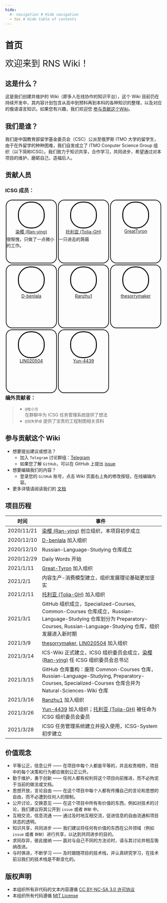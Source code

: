 ```yaml
--- 
hide: 
  #- navigation # Hide navigation 
  - toc # Hide table of contents 
---
```

<style>
    .headpic{
        width: 80px;
        height: 80px;
        background-size: cover;
        border-radius: 40px;
        border: 3px solid black;
        display: inline-block;
        margin: auto;
    }
    .headpicPanel {
        float: left;
        width: 100%;
    }
    @media screen and (min-width: 1000px) {
        .headpicPanel>div {
            width: 700px;
        }
    }
    @media screen and (max-width: 999px) {
        .headpicPanel>div {
            width: 100%;
        }
    }
    .headpicPanel>div>div{
        width: 160px;
        height: 200px;
        float: left;
        word-wrap: break-word;
        word-break: break-all;
        border-radius: 20px;
        border: 2px solid black;
        margin: 2px;
    }
    .headpicPanel>div>div>center{
        margin: 4px;
    }
</style>

# 首页
<span style="font-size:2em;font-style:bold;">欢迎来到 RNS Wiki！</span>

## 这是什么？

这是我们创建并维护的 Wiki（即多人在线协作的知识平台），这个 Wiki 目前仍在持续开发中，其内容计划包含从高中到预科再到本科的各种知识的整理，以及对应的俄语语言知识。如果您有兴趣，我们欢迎您 [参与贡献这个Wiki](#参与贡献这个-wiki)。

## 我们是谁？

我们是中国教育部留学基金委员会（CSC）公派至俄罗斯 ITMO 大学的留学生，由于在外留学的种种困难，我们自发成立了 ITMO Conputer Science Group 组织（以下简称ICSG）。我们致力于知识共享，合作学习，共同进步，希望通过对本项目的维护，磨砺自己，造福后人。

## 贡献人员

### ICSG 成员：

<div class="headpicPanel">
<div>
    <div>
        <center>
            <div class="headpic" style="background-image: url('img/headpic/Ran-ying.jpg');"></div><br />
            <a href="https://github.com/Ran-ying">染樱 (Ran-ying)</a>
        </center>
        <span>很惭愧，只做了一点微小的工作。</span>
    </div>
    <div>
        <center>
            <div class="headpic" style="background-image: url('img/headpic/Tolia-GH.jpg');"></div><br />
            <a href="https://github.com/Tolia-GH">托利亚 (Tolia-GH)</a>
        </center>
        <span>一只进击的蒟蒻 </span> 
    </div>
    <div>
        <center>
            <div class="headpic" style="background-image: url('img/headpic/GreatTyron.jpg');"></div><br />
            <a href="https://github.com/">GreatTyron</a>
        </center>
        <span></span> 
    </div>
    <div>
        <center>
            <div class="headpic" style="background-image: url('img/headpic/D-benlala.png');"></div><br />
            <a href="https://github.com/">D-benlala</a>
        </center>
        <span></span>
    </div>
    <div>
        <center>
            <div class="headpic" style="background-image: url('img/headpic/Ranzhu1.jpg');"></div><br />
            <a href="https://github.com/Ranzhu1">Ranzhu1</a>
        </center>
        <span></span>  
    </div>
    <div>
        <center>
            <div class="headpic" style="background-image: url('img/headpic/thesorrymaker.jpg');"></div><br />
            <a href="https://github.com/thesorrymaker">thesorrymaker</a>
        </center>
        <span></span>  
    </div>
    <div>
        <center>
            <div class="headpic" style="background-image: url('img/headpic/LIN020504.png');"></div><br />
            <a href="https://github.com/LIN020504">LIN020504</a>
        </center>
        <span></span>  
    </div>
    <div>
        <center>
            <div class="headpic" style="background-image: url('img/headpic/Yun-4439.jpg');"></div><br />
            <a href="https://github.com/Yun-4439">Yun-4439</a>
        </center>
        <span></span>  
    </div>
</div>
</div>


### 编外贡献者：
>- `@桂小方`  
>在群聊中为 ICSG 任务管理系统提供了想法
>- `@加失梦咸`
>提供了宝贵的工程制图相关资料

## 参与贡献这个 Wiki

- 想要提出建议或想法？
    - 加入 `Telegram` 讨论群组：[Telegram](https://t.me/ICSG_Official)
    - 如果您了解 `GitHub`，可以在 GitHub 上提出 [issue](https://github.com/ITMO-Computer-Science-Group/Natural-Sciences-Wiki/issues)
- 想要编辑我们的内容？
    - 登录您的 `GitHub` 账号，点击 Wiki 页面右上角的修改按钮，在线编辑内容。
- 更多详情请阅读我们的 [文档](Guide.md)

## 项目历程

| 时间 | 事件 |
|------|------|
| 2020/11/21 | [染樱 (Ran-ying)](https://github.com/Ran-ying) 创立组织，本项目初步成立 |
| 2020/12/10 | [D-benlala](https://github.com/D-benlala) 加入组织 |
| 2020/12/10 | Russian-Language-Studying 仓库成立 |
| 2020/12/29 | Daily Words 开始 |
| 2021/1/11 | [Great-Tyron](https://github.com/GreatTyron) 加入组织 |
| 2021/2/1 | 内容生产-消费模型建立，组织发展理论基础更加坚实 |
| 2021/2/11 | [托利亚 (Tolia-GH)](https://github.com/Tolia-GH) 加入组织 |
| 2021/3/1 | GitHub 组织成立，Specialized-Courses, Common-Courses 仓库成立，Russian-Language-Studying 仓库划分为 Preparatory-Courses, Russian-Language-Studying 仓库，组织发展进入新时期 |
| 2021/3/9 | [thesorrymaker](https://github.com/thesorrymaker), [LIN020504](https://github.com/LIN020504) 加入组织 |
| 2021/3/14 | ICS-Wiki 正式建立，ICSG 组织委员会成立，[染樱 (Ran-ying)](https://github.com/Ran-ying) 任 ICSG 组织委员会总书记 |
| 2021/3/15 | GitHub 仓库重构：废除 Common-Courses 仓库，Russian-Language-Studying, Preparatory-Courses, Specialized-Courses 仓库合并为 Natural-Sciences-Wiki 仓库 |
| 2021/3/16 | [Ranzhu1](https://github.com/Ranzhu1) 加入组织 |
| 2021/3/26 | [Yun-4439](https://github.com/Yun-4439) 加入组织；[托利亚 (Tolia-GH)](https://github.com/Tolia-GH) 被任命为 ICSG 组织委员会委员 |
| 2021/3/28 | ICSG 任务管理系统建立并投入使用，ICSG-System 初步建立 |

## 价值观念

- 平等公正，信息公开 —— 在项目中每个人都是平等的，并且权责相符，项目中的每个决策和行为都应做到公正公开。
- 勤于维护，勇于创新 —— 任何人都有权利将这个项目向前推进，而不必拘泥于当前的做法或文档。
- 思想开放，言论自由 —— 在这个项目中每个人都有传播自己的言论和思想的自由，而不必遭到任何人的限制。
- 公开讨论，交换意见 —— 在这个项目中所有有价值的东西，例如对技术的讨论，我们建议将其公开到 `issue` 或者 `群聊` 中。
- 互相交流，信息流通 —— 通过及时地互相交流，促进信息的自由流通和项目状态的透明。
- 知识共享，共同进步 —— 我们建议将任何有价值的东西在公共领域（例如 `issue` 或者 `群聊`）进行共享，以达到共同进步的目的。
- 求同存异，彼此接纳 —— 面对与自己不同的方法论时，请与其讨论并相互吸纳改进。
- 与时俱进，不断学习 —— 及时跟随项目的技术栈，并认真研究学习，在技术前沿我们的技术栈是不断变化的。

## 版权声明

- 本组织所有非代码的文本内容遵循 [CC BY-NC-SA 3.0 许可协议](https://creativecommons.org/licenses/by-nc-sa/3.0/deed.zh)
- 本组织所有代码遵循 [MIT License](https://opensource.org/licenses/mit-license.php)
